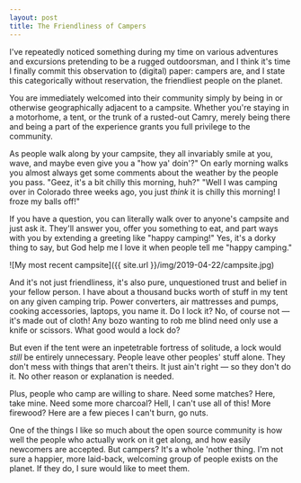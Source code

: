 ```yaml
---
layout: post
title: The Friendliness of Campers
---
```


I've repeatedly noticed something during my time on various adventures and excursions pretending to be a rugged outdoorsman, and I think it's time I finally commit this observation to (digital) paper: campers are, and I state this categorically without reservation, the friendliest people on the planet.

You are immediately welcomed into their community simply by being in or otherwise geographically adjacent to a campsite. Whether you're staying in a motorhome, a tent, or the trunk of a rusted-out Camry, merely being there and being a part of the experience grants you full privilege to the community.

As people walk along by your campsite, they all invariably smile at you, wave, and maybe even give you a "how ya' doin'?" On early morning walks you almost always get some comments about the weather by the people you pass. "Geez, it's a bit chilly this morning, huh?" "Well I was camping over in Colorado three weeks ago, you just _think_ it is chilly this morning! I froze my balls off!"

If you have a question, you can literally walk over to anyone's campsite and just ask it. They'll answer you, offer you something to eat, and part ways with you by extending a greeting like "happy camping!" Yes, it's a dorky thing to say, but God help me I love it when people tell me "happy camping."

![My most recent campsite]({{ site.url }}/img/2019-04-22/campsite.jpg)

And it's not just friendliness, it's also pure, unquestioned trust and belief in your fellow person. I have about a thousand bucks worth of stuff in my tent on any given camping trip. Power converters, air mattresses and pumps, cooking accessories, laptops, you name it. Do I lock it? No, of course not — it's made out of cloth! Any bozo wanting to rob me blind need only use a knife or scissors. What good would a lock do?

But even if the tent were an inpetetrable fortress of solitude, a lock would _still_ be entirely unnecessary. People leave other peoples' stuff alone. They don't mess with things that aren't theirs. It just ain't right — so they don't do it. No other reason or explanation is needed.

Plus, people who camp are willing to share. Need some matches? Here, take mine. Need some more charcoal? Hell, I can't use all of this! More firewood? Here are a few pieces I can't burn, go nuts.

One of the things I like so much about the open source community is how well the people who actually work on it get along, and how easily newcomers are accepted. But campers? It's a whole 'nother thing. I'm not sure a happier, more laid-back, welcoming group of people exists on the planet. If they do, I sure would like to meet them.



